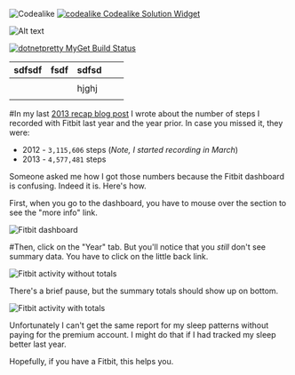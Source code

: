 ![Codealike](http://testing.codealike.com/solution/factsmini/e9dab14f-ea39-4e3d-b0c9-f99aa3345304.svg?raw=true)
[![codealike Codealike Solution Widget](https://testing.codealike.com/solution/factsmini/e9dab14f-ea39-4e3d-b0c9-f99aa3345304)](https://www.codealike.com/)

![Alt text](http://potherca.github.io/StackOverflow/question.13808020.include-an-svg-hosted-on-github-in-markdown/controllers_brief.svg)


[![dotnetpretty MyGet Build Status](https://www.myget.org/BuildSource/Badge/dotnetpretty?identifier=d653297a-7de1-4719-9507-cf0bb2c87d2c)](https://www.myget.org/)

| sdfsdf | fsdf | sdfsd |   |   |
|--------|------|-------|---|---|
|        |      |       |   |   |
|        |      |  hjghj     |   |   |
|        |      |       |   |   |

#In my last [2013 recap blog post](/archive/2013/12/31/a-very-haacked-2013/) I wrote about the number of steps I recorded with Fitbit last year and the year prior. In case you missed it, they were:

* 2012 - `3,115,606` steps (_Note, I started recording in March_)
* 2013 - `4,577,481` steps

Someone asked me how I got those numbers because the Fitbit dashboard is confusing. Indeed it is. Here's how.

First, when you go to the dashboard, you have to mouse over the section to see the "more info" link.

![Fitbit dashboard](https://f.cloud.github.com/assets/19977/1831307/c0504040-7389-11e3-9f8d-dad258a544bf.png)

#Then, click on the "Year" tab. But you'll notice that you _still_ don't see summary data. You have to click on the little back link.

![Fitbit activity without totals](https://f.cloud.github.com/assets/19977/1831304/ba066dc2-7389-11e3-9ded-b2806c950283.png)

There's a brief pause, but the summary totals should show up on bottom.

![Fitbit activity with totals](https://f.cloud.github.com/assets/19977/1831308/ca8072a6-7389-11e3-9d8b-e538440bdc13.png)

Unfortunately I can't get the same report for my sleep patterns without paying for the premium account. I might do that if I had tracked my sleep better last year.

Hopefully, if you have a Fitbit, this helps you.
